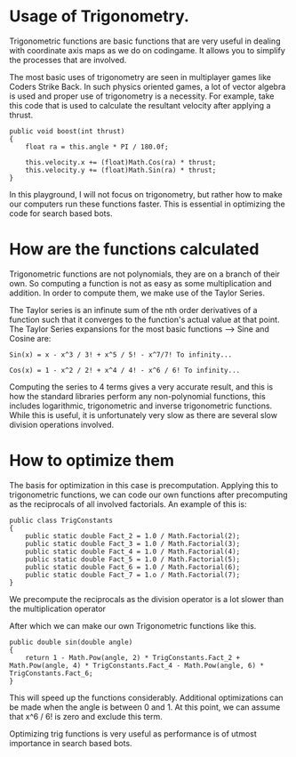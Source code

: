 # Usage of Trigonometry.

Trigonometric functions are basic functions that are very useful in dealing with coordinate axis maps as we do on codingame. It allows you to simplify the processes that are involved.

The most basic uses of trigonometry are seen in multiplayer games like Coders Strike Back. In such physics oriented games, a lot of vector algebra is used and proper use of trigonometry is a necessity.
For example, take this code that is used to calculate the resultant velocity after applying a thrust.
```
public void boost(int thrust)
{
    float ra = this.angle * PI / 180.0f;

    this.velocity.x += (float)Math.Cos(ra) * thrust;
    this.velocity.y += (float)Math.Sin(ra) * thrust;
}
```
In this playground, I will not focus on trigonometry, but rather how to make our computers run these functions faster. This is essential in optimizing the code for search based bots.

# How are the functions calculated

Trigonometric functions are not polynomials, they are on a branch of their own. So computing a function is not as easy as some multiplication and addition. In order to compute them, we make use of the Taylor Series.

The Taylor series is an infinute sum of the nth order derivatives of a function such that it converges to the function's actual value at that point.
The Taylor Series expansions for the most basic functions --> Sine and Cosine are:

```
Sin(x) = x - x^3 / 3! + x^5 / 5! - x^7/7! To infinity...

Cos(x) = 1 - x^2 / 2! + x^4 / 4! - x^6 / 6! To infinity...
```

Computing the series to 4 terms gives a very accurate result, and this is how the standard libraries perform any non-polynomial functions, this includes logarithmic, trigonometric and inverse trigonometric functions.
While this is useful, it is unfortunately very slow as there are several slow division operations involved.

# How to optimize them

The basis for optimization in this case is precomputation. Applying this to trigonometric functions, we can code our own functions after precomputing as the reciprocals of all involved factorials.
An example of this is:
```
public class TrigConstants
{
    public static double Fact_2 = 1.0 / Math.Factorial(2);
    public static double Fact_3 = 1.0 / Math.Factorial(3);
    public static double Fact_4 = 1.0 / Math.Factorial(4);
    public static double Fact_5 = 1.0 / Math.Factorial(5);
    public static double Fact_6 = 1.0 / Math.Factorial(6);
    public static double Fact_7 = 1.o / Math.Factorial(7);
}
```
We precompute the reciprocals as the division operator is a lot slower than the multiplication operator

After which we can make our own Trigonometric functions like this. 
```
public double sin(double angle)
{
    return 1 - Math.Pow(angle, 2) * TrigConstants.Fact_2 + Math.Pow(angle, 4) * TrigConstants.Fact_4 - Math.Pow(angle, 6) * TrigConstants.Fact_6;
}
```
This will speed up the functions considerably.
Additional optimizations can be made when the angle is between 0 and 1.
At this point, we can assume that x^6 / 6! is zero and exclude this term. 

Optimizing trig functions is very useful as performance is of utmost importance in search based bots.








